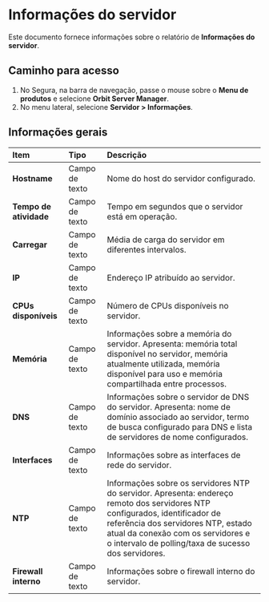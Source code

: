 # Informações do servidor

Este documento fornece informações sobre o relatório de **Informações do servidor**.

## Caminho para acesso

1. No Segura, na barra de navegação, passe o mouse sobre o **Menu de produtos** e selecione **Orbit Server Manager**.  
2. No menu lateral, selecione **Servidor \> Informações**.

## Informações gerais

| Item | Tipo | Descrição |
| :---- | :---- | :---- |
| **Hostname** | Campo de texto | Nome do host do servidor configurado. |
| **Tempo de atividade** | Campo de texto | Tempo em segundos que o servidor está em operação. |
| **Carregar** | Campo de texto | Média de carga do servidor em diferentes intervalos. |
| **IP** | Campo de texto | Endereço IP atribuído ao servidor. |
| **CPUs disponíveis** | Campo de texto | Número de CPUs disponíveis no servidor. |
| **Memória** | Campo de texto | Informações sobre a memória do servidor. Apresenta: memória total disponível no servidor, memória atualmente utilizada, memória disponível para uso e memória compartilhada entre processos. |
| **DNS** | Campo de texto | Informações sobre o servidor de DNS do servidor. Apresenta: nome de domínio associado ao servidor, termo de busca configurado para DNS e lista de servidores de nome configurados. |
| **Interfaces** | Campo de texto | Informações sobre as interfaces de rede do servidor. |
| **NTP** | Campo de texto | Informações sobre os servidores NTP do servidor. Apresenta: endereço remoto dos servidores NTP configurados, identificador de referência dos servidores NTP, estado atual da conexão com os servidores e o intervalo de polling/taxa de sucesso dos servidores. |
| **Firewall interno** | Campo de texto | Informações sobre o firewall interno do servidor. |

